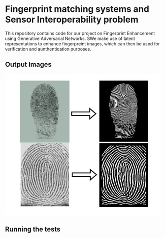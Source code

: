 # Fingerprint matching systems and Sensor Interoperability problem

This repository contains code for our project on Fingerprint Enhancement using Generative Adversarial Networks. SWe make use of latent representations to enhance fingerpreint images, which can then be used for verification and aunthentication purposes. 
## Output Images
![temp](fp_img.png)
## Running the tests

